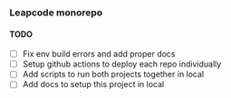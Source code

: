 ### Leapcode monorepo

#### TODO
- [ ] Fix env build errors and add proper docs
- [ ] Setup github actions to deploy each repo individually
- [ ] Add scripts to run both projects together in local
- [ ] Add docs to setup this project in local